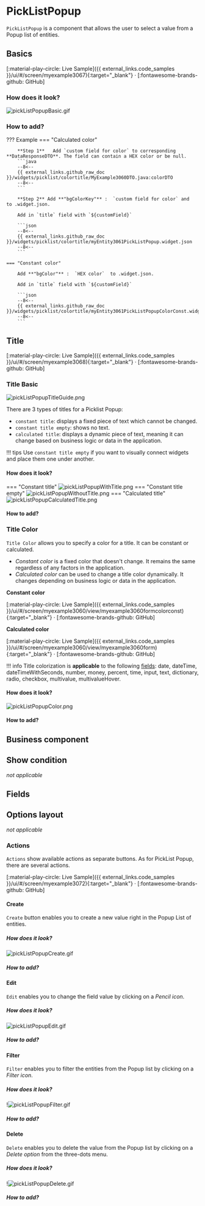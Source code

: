 # PickListPopup

`PickListPopup` is a component that allows the user to select a value from a Popup list of entities.

## Basics
[:material-play-circle: Live Sample]({{ external_links.code_samples }}/ui/#/screen/myexample3067){:target="_blank"} ·
[:fontawesome-brands-github: GitHub]

### How does it look?
![pickListPopupBasic.gif](pickListPopupBasic.gif)

### How to add?
??? Example
    === "Calculated color"

        **Step 1**   Add `custom field for color` to corresponding **DataResponseDTO**. The field can contain a HEX color or be null.
        ```java
        --8<--
        {{ external_links.github_raw_doc }}/widgets/picklist/colortitle/MyExample3060DTO.java:colorDTO
        --8<--
        ```  
 
        **Step 2** Add **"bgColorKey"** :  `custom field for color` and  to .widget.json.

        Add in `title` field with `${customField}` 

        ```json
        --8<--
        {{ external_links.github_raw_doc }}/widgets/picklist/colortitle/myEntity3061PickListPopup.widget.json
        --8<--
        ```       

    === "Constant color"
 
        Add **"bgColor"** :  `HEX color`  to .widget.json.

        Add in `title` field with `${customField}` 

        ```json
        --8<--
        {{ external_links.github_raw_doc }}/widgets/picklist/colortitle/myEntity3061PickListPopupColorConst.widget.json
        --8<--
        ```
## Title
[:material-play-circle: Live Sample]({{ external_links.code_samples }}/ui/#/screen/myexample3068){:target="_blank"} ·
[:fontawesome-brands-github: GitHub]  

### Title Basic
![pickListPopupTitleGuide.png](pickListPopupTitleGuide.png)

There are 3 types of titles for a Picklist Popup:

* `constant title`: displays a fixed piece of text which cannot be changed. 
* `constant title empty`: shows no text.
* `calculated title`: displays a dynamic piece of text, meaning it can change based on business logic or data in the application.

!!! tips 
    Use `constant title empty` if you want to visually connect widgets and place them one under another. 

#### How does it look?
=== "Constant title"
    ![pickListPopupWithTitle.png](pickListPopupWithTitle.png)
=== "Constant title empty"
    ![pickListPopupWithoutTitle.png](pickListPopupWithoutTitle.png)
=== "Calculated title"
    ![pickListPopupCalculatedTitle.png](pickListPopupCalculatedTitle.png)

#### How to add?

### Title Color
`Title Color` allows you to specify a color for a title. It can be constant or calculated.  

* *Constant color* is a fixed color that doesn't change. It remains the same regardless of any factors in the application.
* *Calculated color* can be used to change a title color dynamically. It changes depending on business logic or data in the application. 

**Constant color**

[:material-play-circle: Live Sample]({{ external_links.code_samples }}/ui/#/screen/myexample3060/view/myexample3060formcolorconst){:target="_blank"} ·
[:fontawesome-brands-github: GitHub]

**Calculated color**

[:material-play-circle: Live Sample]({{ external_links.code_samples }}/ui/#/screen/myexample3060/view/myexample3060form){:target="_blank"} ·
[:fontawesome-brands-github: GitHub]

!!! info 
    Title colorization is **applicable** to the following [fields](../../../fields/fieldtypes): date, dateTime, dateTimeWithSeconds, number, money, percent, time, input, text, dictionary, radio, checkbox, multivalue, multivalueHover. 

#### How does it look?
![pickListPopupColor.png](pickListPopupColor.png)

#### How to add? 

## <a id="bc">Business component</a>

## <a id="Showcondition">Show condition</a>
_not applicable_

## <a id="bc">Fields</a>

## Options layout 
*not applicable* 


### Actions 
`Actions` show available actions as separate buttons. 
As for PickList Popup, there are several actions.  

[:material-play-circle: Live Sample]({{ external_links.code_samples }}/ui/#/screen/myexample3072){:target="_blank"} ·
[:fontawesome-brands-github: GitHub]

#### Create
`Create` button enables you to create a new value right in the Popup List of entities. 

##### How does it look?
![pickListPopupCreate.gif](pickListPopupCreate.gif)

##### How to add? 

#### Edit
`Edit` enables you to change the field value by clicking on a *Pencil icon*.

##### How does it look?
![pickListPopupEdit.gif](pickListPopupEdit.gif)

##### How to add?

#### Filter 
`Filter` enables you to filter the entities from the Popup list by clicking on a *Filter icon*. 

##### How does it look?
!![pickListPopupFilter.gif](pickListPopupFilter.gif)

##### How to add?

#### Delete 
`Delete` enables you to delete the value from the Popup list by clicking on a *Delete option* from the three-dots menu.

##### How does it look?
!![pickListPopupDelete.gif](pickListPopupDelete.gif)

##### How to add?